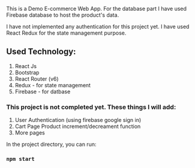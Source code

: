 This is a Demo E-commerce Web App. For the database part I have used Firebase database to host the product's data.

I have not implemented any authentication for this project yet. I have used React Redux for the state management purpose.

## Used Technology:

1. React Js
2. Bootstrap
3. React Router (v6)
4. Redux - for state management
5. Firebase - for datbase

### This project is not completed yet. These things I will add:

1. User Authentication (using firebase google sign in)
2. Cart Page Product increment/decreament function
3. More pages

In the project directory, you can run:

### `npm start`
